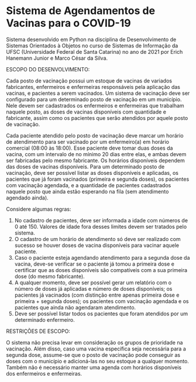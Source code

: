 # Sistema de Agendamentos de Vacinas para o COVID-19

Sistema desenvolvido em Python na disciplina de Desenvolvimento de Sistemas Orientados à Objetos no curso de Sistemas de Informação da UFSC (Universidade Federal de Santa Catarina) no ano de 2021 por Erich Hanemann Junior e Marco César da Silva.

ESCOPO DO DESENVOLVIMENTO:

Cada posto de vacinação possui um estoque de vacinas de variados fabricantes, enfermeiros e enfermeiras responsáveis pela aplicação das vacinas, e pacientes a serem vacinados. Um sistema de vacinação deve ser configurado para um determinado posto de vacinação em um município. Nele devem ser cadastrados os enfermeiros e enfermeiras que trabalham naquele posto, as doses de vacinas disponíveis com quantidade e fabricante, assim como os pacientes que serão atendidos por aquele posto de vacinação.

Cada paciente atendido pelo posto de vacinação deve marcar um horário de atendimento para ser vacinado por um enfermeiro(a) em horário comercial (08:00 às 18:00). Esse paciente deve tomar duas doses da vacina, com um intervalo de no mínimo 20 dias entre elas, e ambas devem ser fabricadas pelo mesmo fabricante. Os horários disponíveis dependem das doses de vacinas disponíveis. Para um determinado posto de vacinação, deve ser possível listar as doses disponíveis e aplicadas, os pacientes que já foram vacinados (primeira e segunda doses), os pacientes com vacinação agendada, e a quantidade de pacientes cadastrados naquele posto que ainda estão esperando na fila (sem atendimento agendado ainda).

Considere algumas regras:
1. No cadastro de pacientes, deve ser informada a idade com números de 0 até 150. Valores de idade fora desses limites devem ser tratados pelo sistema.
2. O cadastro de um horário de atendimento só deve ser realizado com sucesso se houver doses de vacina disponíveis para vacinar aquele paciente.
3. Caso o paciente esteja agendando atendimento para a segunda dose da vacina, deve-se verificar se o paciente já tomou a primeira dose e certificar que as doses disponíveis são compatíveis com a sua primeira dose (do mesmo fabricante).
4. A qualquer momento, deve ser possível gerar um relatório com o número de doses já aplicadas e número de doses disponíveis; os pacientes já vacinados (com distinção entre apenas primeira dose e primeira + segunda doses); os pacientes com vacinação agendada e os pacientes que ainda não agendaram atendimento.
5. Deve ser possível listar todos os pacientes que foram atendidos por um determinado enfermeiro.

RESTRIÇÕES DE ESCOPO:

O sistema não precisa levar em consideração os grupos de prioridade na vacinação. Além disso, caso uma vacina específica seja necessária para a segunda dose, assume-se que o posto de vacinação pode conseguir as doses com o município e adicioná-las no seu estoque a qualquer momento. Também não é necessário manter uma agenda com horários disponíveis dos enfermeiros e enfermeiras.
